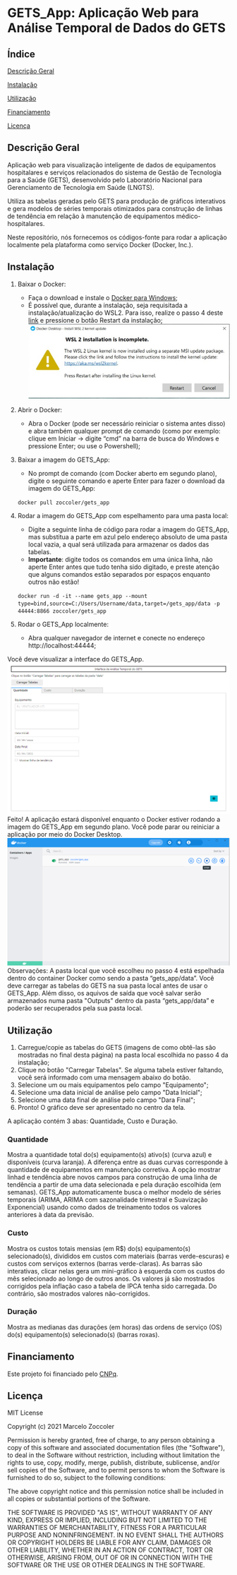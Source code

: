 # GETS_App: Aplicação Web para Análise Temporal de Dados do GETS

## Índice

[Descrição Geral](#geral)

[Instalação](#instacao)

[Utilização](#utilizacao)

[Financiamento](#financiamento)

[Licença](#licenca)

## Descrição Geral

Aplicação web para visualização inteligente de dados de equipamentos hospitalares e serviços relacionados do sistema de Gestão de Tecnologia para a Saúde (GETS), desenvolvido pelo Laboratório Nacional para Gerenciamento de Tecnologia em Saúde (LNGTS).

Utiliza as tabelas geradas pelo GETS para produção de gráficos interativos e gera modelos de séries temporais otimizados para construção de linhas de tendência em relação à manutenção de equipamentos médico-hospitalares.

Neste repositório, nós fornecemos os códigos-fonte para rodar a aplicação localmente pela plataforma como serviço Docker (Docker, Inc.).

## Instalação

1.	Baixar o Docker:
    - Faça o download e instale o [Docker para Windows](https://hub.docker.com/editions/community/docker-ce-desktop-windows);
    - É possível que, durante a instalação, seja requisitada a instalação/atualização do WSL2. Para isso, realize o passo 4 deste [link](https://docs.microsoft.com/pt-br/windows/wsl/install-win10#step-4---download-the-linux-kernel-update-package) e pressione o botão Restart da instalação;
  ![Figura_inst_WSL](/figuras/Figura_WSL.png)
2.	Abrir o Docker:
    - Abra o Docker (pode ser necessário reiniciar o sistema antes disso) e abra também qualquer prompt de comando (como por exemplo: clique em Iniciar -> digite “cmd” na barra de busca do Windows e pressione Enter; ou use o Powershell);
3. Baixar a imagem do GETS_App:	
    - No prompt de comando (com Docker aberto em segundo plano), digite o seguinte comando e aperte Enter para fazer o download da imagem do GETS_App:
  
    `docker pull zoccoler/gets_app`
  
4. Rodar a imagem do GETS_App com espelhamento para uma pasta local:
    -	Digite a seguinte linha de código para rodar a imagem do GETS_App, mas substitua a parte em azul pelo endereço absoluto de uma pasta local vazia, a qual será utilizada para armazenar os dados das tabelas.
    - **Importante**: digite todos os comandos em uma única linha, não aperte Enter antes que tudo tenha sido digitado, e preste atenção que alguns comandos estão separados por espaços enquanto outros não estão!
  
    ```docker run -d -it --name gets_app --mount type=bind,source=C:/Users/Username/data,target=/gets_app/data -p 44444:8866 zoccoler/gets_app```
  
5. Rodar o GETS_App localmente:
    - Abra qualquer navegador de internet e conecte no endereço http://localhost:44444;

Você deve visualizar a interface do GETS_App.
![Figura_interface](/figuras/figura_interface.png)
Feito! A aplicação estará disponível enquanto o Docker estiver rodando a imagem do GETS_App em segundo plano. Você pode parar ou reiniciar a aplicação por meio do Docker Desktop.
![Figura_docker](/figuras/Figura_docker.png)
Observações: A pasta local que você escolheu no passo 4 está espelhada dentro do container Docker como sendo a pasta “gets_app/data”. 
Você deve carregar as tabelas do GETS na sua pasta local antes de usar o GETS_App. Além disso, os aquivos de saída que você salvar serão armazenados numa pasta "Outputs" dentro da pasta “gets_app/data” e poderão ser recuperados pela sua pasta local.

## Utilização

1. Carregue/copie as tabelas do GETS (imagens de como obtê-las são mostradas no final desta página) na pasta local escolhida no passo 4 da instalação;
2. Clique no botão "Carregar Tabelas". Se alguma tabela estiver faltando, você será informado com uma mensagem abaixo do botão.
3. Selecione um ou mais equipamentos pelo campo "Equipamento";
4. Selecione uma data inicial de análise pelo campo "Data Inicial";
5. Selecione uma data final de análise pelo campo "Dara Final";
6. Pronto! O gráfico deve ser apresentado no centro da tela.

A aplicação contém 3 abas: Quantidade, Custo e Duração.

### Quantidade

Mostra a quantidade total do(s) equipamento(s) ativo(s) (curva azul) e disponíveis (curva laranja). A diferença entre as duas curvas corresponde à quantidade de equipamentos em manutenção corretiva.
A opção mostrar linhad e tendência abre novos campos para construção de uma linha de tendência a partir de uma data selecionada e pela duração escolhida (em semanas).
GETS_App automaticamente busca o melhor modelo de séries temporais (ARIMA, ARIMA com sazonalidade trimestral e Suavização Exponencial) usando como dados de treinamento todos os valores anteriores à data da previsão.

### Custo

Mostra os custos totais mensias (em R$) do(s) equipamento(s) selecionado(s), divididos em custos com materiais (barras verde-escuras) e custos com serviços externos (barras verde-claras).
As barras são interativas, clicar nelas gera um mini-gráfico à esquerda com os custos do mês selecionado ao longo de outros anos.
Os valores já são mostrados corrigidos pela inflação caso a tabela de IPCA tenha sido carregada. Do contrário, são mostrados valores não-corrigidos.

### Duração

Mostra as medianas das durações (em horas) das ordens de serviço (OS) do(s) equipamento(s) selecionado(s) (barras roxas).

## Financiamento

Este projeto foi financiado pelo [CNPq](http://www.cnpq.br/).

## Licença

MIT License

Copyright (c) 2021 Marcelo Zoccoler

Permission is hereby granted, free of charge, to any person obtaining a copy
of this software and associated documentation files (the "Software"), to deal
in the Software without restriction, including without limitation the rights
to use, copy, modify, merge, publish, distribute, sublicense, and/or sell
copies of the Software, and to permit persons to whom the Software is
furnished to do so, subject to the following conditions:

The above copyright notice and this permission notice shall be included in all
copies or substantial portions of the Software.

THE SOFTWARE IS PROVIDED "AS IS", WITHOUT WARRANTY OF ANY KIND, EXPRESS OR
IMPLIED, INCLUDING BUT NOT LIMITED TO THE WARRANTIES OF MERCHANTABILITY,
FITNESS FOR A PARTICULAR PURPOSE AND NONINFRINGEMENT. IN NO EVENT SHALL THE
AUTHORS OR COPYRIGHT HOLDERS BE LIABLE FOR ANY CLAIM, DAMAGES OR OTHER
LIABILITY, WHETHER IN AN ACTION OF CONTRACT, TORT OR OTHERWISE, ARISING FROM,
OUT OF OR IN CONNECTION WITH THE SOFTWARE OR THE USE OR OTHER DEALINGS IN THE
SOFTWARE.

